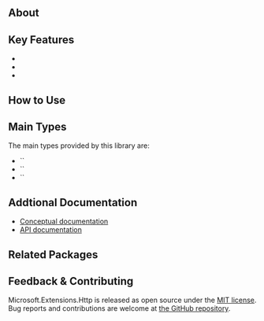 ## About

<!-- A description of the package and where one can find more documentation -->



## Key Features

<!-- The key features of this package -->

* 
* 
* 

## How to Use

<!-- A compelling example on how to use this package with code, as well as any specific guidelines for when to use the package -->

## Main Types

<!-- The main types provided in this library -->

The main types provided by this library are:

* ``
* ``
* ``

## Addtional Documentation

<!-- Links to further documentation. Remove conceptual documentation if not available for the library. -->

* [Conceptual documentation](https://learn.microsoft.com/en-us/dotnet/standard/serialization/**LIBRARYNAME**/overview)
* [API documentation](https://learn.microsoft.com/en-us/dotnet/api/**LIBRARYNAME**)

## Related Packages

<!-- The related packages associated with this package -->

## Feedback & Contributing

<!-- How to provide feedback on this package and contribute to it -->

Microsoft.Extensions.Http is released as open source under the [MIT license](https://licenses.nuget.org/MIT). Bug reports and contributions are welcome at [the GitHub repository](https://github.com/dotnet/runtime).
